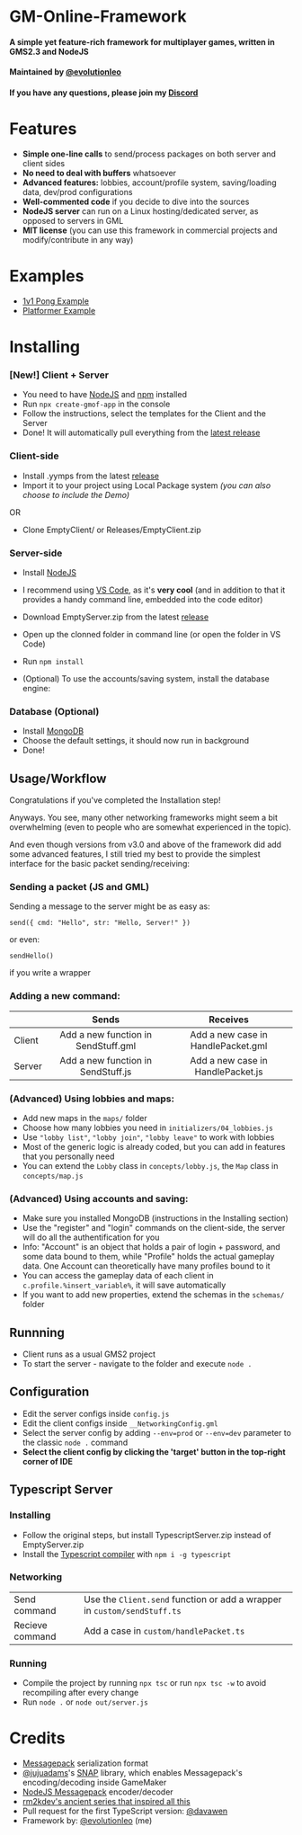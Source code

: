 # GM-Online-Framework
#### A simple yet feature-rich framework for multiplayer games, written in GMS2.3 and NodeJS
#### Maintained by [@evolutionleo](https://github.com/evolutionleo)
#### If you have any questions, please join my [Discord](https://discord.gg/WRsgumM2T6)


# Features
- **Simple one-line calls** to send/process packages on both server and client sides
- **No need to deal with buffers** whatsoever
- **Advanced features:** lobbies, account/profile system, saving/loading data, dev/prod configurations
- **Well-commented code** if you decide to dive into the sources
- **NodeJS server** can run on a Linux hosting/dedicated server, as opposed to servers in GML
- **MIT license** (you can use this framework in commercial projects and modify/contribute in any way)

# Examples
- [1v1 Pong Example](https://github.com/evolutionleo/GMOF-pong-example)
- [Platformer Example](https://github.com/evolutionleo/StreamGame)

# Installing
### \[New!\] Client + Server
- You need to have [NodeJS](https://nodejs.org/en/) and [npm](https://npmjs.org) installed
- Run `npx create-gmof-app` in the console
- Follow the instructions, select the templates for the Client and the Server
- Done! It will automatically pull everything from the [latest release](https://github.com/evolutionleo/GM-Online-Framework/releases/latest)


### Client-side
- Install .yymps from the latest [release](https://github.com/evolutionleo/GM-Online-Framework/releases/latest)
- Import it to your project using Local Package system *(you can also choose to include the Demo)*

 OR
- Clone EmptyClient/ or Releases/EmptyClient.zip
### Server-side
- Install [NodeJS](https://nodejs.org/en/)
- I recommend using [VS Code](https://code.visualstudio.com/), as it's **very cool** (and in addition to that it provides a handy command line, embedded into the code editor)
- Download EmptyServer.zip from the latest [release](https://github.com/evolutionleo/GM-Online-Framework/releases)
- Open up the clonned folder in command line (or open the folder in VS Code)
- Run `npm install`

- (Optional) To use the accounts/saving system, install the database engine:

### Database \(Optional\)
- Install [MongoDB](https://www.mongodb.com/try/download/community)
- Choose the default settings, it should now run in background
- Done!


## Usage/Workflow
Congratulations if you've completed the Installation step!

Anyways. You see, many other networking frameworks might seem a bit overwhelming (even to people who are somewhat experienced in the topic).

And even though versions from v3.0 and above of the framework did add some advanced features, I still tried my best to provide the simplest interface for the basic packet sending/receiving:
### Sending a packet (JS and GML)
Sending a message to the server might be as easy as:
```gml
send({ cmd: "Hello", str: "Hello, Server!" })
```
or even:
```gml
sendHello()
```
if you write a wrapper

### Adding a new command:

|        | Sends | Receives |
|--------|:-------:|:----------:|
| Client | Add a new function in SendStuff.gml| Add a new case in HandlePacket.gml |
| Server | Add a new function in SendStuff.js | Add a new case in HandlePacket.js |

### (Advanced) Using lobbies and maps:
- Add new maps in the `maps/` folder
- Choose how many lobbies you need in `initializers/04_lobbies.js`
- Use `"lobby list"`, `"lobby join"`, `"lobby leave"` to work with lobbies
- Most of the generic logic is already coded, but you can add in features that you personally need
- You can extend the `Lobby` class in `concepts/lobby.js`, the `Map` class in `concepts/map.js`

### (Advanced) Using accounts and saving:
- Make sure you installed MongoDB (instructions in the Installing section)
- Use the "register" and "login" commands on the client-side, the server will do all the authentification for you
- Info: "Account" is an object that holds a pair of login + password, and some data bound to them, while "Profile" holds the actual gameplay data. One Account can theoretically have many profiles bound to it
- You can access the gameplay data of each client in `c.profile.%insert_variable%`, it will save automatically
- If you want to add new properties, extend the schemas in the `schemas/` folder

## Runnning
- Client runs as a usual GMS2 project
- To start the server - navigate to the folder and execute `node .` 

## Configuration
- Edit the server configs inside `config.js`
- Edit the client configs inside `__NetworkingConfig.gml`
- Select the server config by adding `--env=prod` or `--env=dev` parameter to the classic `node .` command
- **Select the client config by clicking the 'target' button in the top-right corner of IDE**

## Typescript Server
### Installing
- Follow the original steps, but install TypescriptServer.zip instead of EmptyServer.zip
- Install the [Typescript compiler](https://www.typescriptlang.org/) with `npm i -g typescript`

### Networking

| | |
--------|------------
| Send command | Use the `Client.send` function or add a wrapper in `custom/sendStuff.ts` |
| Recieve command | Add a case in `custom/handlePacket.ts` |

### Running
- Compile the project by running `npx tsc` or run `npx tsc -w` to avoid recompiling after every change
- Run `node .` or `node out/server.js`


# Credits
- [Messagepack](https://msgpack.org/) serialization format 
- [@jujuadams](https://github.com/jujuadams)'s [SNAP](https://github.com/jujuadams/snap) library, which enables Messagepack's encoding/decoding inside GameMaker
- [NodeJS Messagepack](https://github.com/msgpack/msgpack) encoder/decoder
- [rm2kdev's ancient series that inspired all this](https://www.youtube.com/watch?v=EyNVeTzhC1w&list=PLLUWsMtogf9jQGzn3nAjAw2_aq3PM08pC)
- Pull request for the first TypeScript version: [@davawen](https://github.com/davawen)
- Framework by: [@evolutionleo](https://github.com/evolutionleo) (me)
